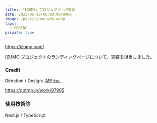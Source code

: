 ```yaml
---
title: 「IZUMO」プロジェクト LP実装
date: 2023-05-15T00:00:00+0900
image: /post/izumo-web.webp
tags:
  - CODING
private: true
---
```


https://izumo.com/

IZUMO プロジェクトのランディングページについて、実装を担当しました。

### Credit

Direction / Design: [.MP inc.](https://dotmp.jp/)

https://dotmp.jp/work/87905

### 使用技術等

Next.js / TypeScript
